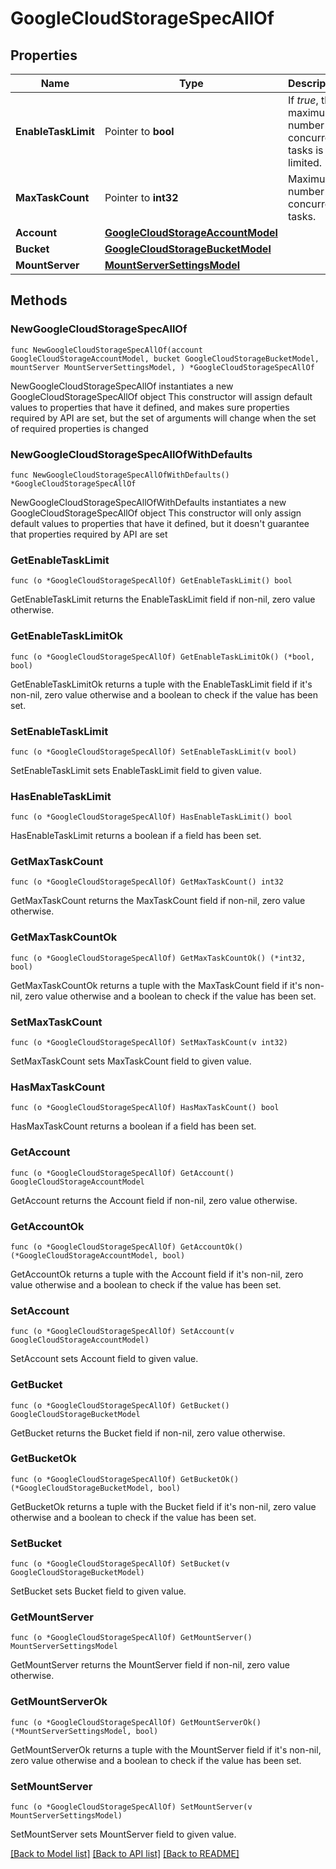 # GoogleCloudStorageSpecAllOf

## Properties

Name | Type | Description | Notes
------------ | ------------- | ------------- | -------------
**EnableTaskLimit** | Pointer to **bool** | If *true*, the maximum number of concurrent tasks is limited. | [optional] 
**MaxTaskCount** | Pointer to **int32** | Maximum number of concurrent tasks. | [optional] 
**Account** | [**GoogleCloudStorageAccountModel**](GoogleCloudStorageAccountModel.md) |  | 
**Bucket** | [**GoogleCloudStorageBucketModel**](GoogleCloudStorageBucketModel.md) |  | 
**MountServer** | [**MountServerSettingsModel**](MountServerSettingsModel.md) |  | 

## Methods

### NewGoogleCloudStorageSpecAllOf

`func NewGoogleCloudStorageSpecAllOf(account GoogleCloudStorageAccountModel, bucket GoogleCloudStorageBucketModel, mountServer MountServerSettingsModel, ) *GoogleCloudStorageSpecAllOf`

NewGoogleCloudStorageSpecAllOf instantiates a new GoogleCloudStorageSpecAllOf object
This constructor will assign default values to properties that have it defined,
and makes sure properties required by API are set, but the set of arguments
will change when the set of required properties is changed

### NewGoogleCloudStorageSpecAllOfWithDefaults

`func NewGoogleCloudStorageSpecAllOfWithDefaults() *GoogleCloudStorageSpecAllOf`

NewGoogleCloudStorageSpecAllOfWithDefaults instantiates a new GoogleCloudStorageSpecAllOf object
This constructor will only assign default values to properties that have it defined,
but it doesn't guarantee that properties required by API are set

### GetEnableTaskLimit

`func (o *GoogleCloudStorageSpecAllOf) GetEnableTaskLimit() bool`

GetEnableTaskLimit returns the EnableTaskLimit field if non-nil, zero value otherwise.

### GetEnableTaskLimitOk

`func (o *GoogleCloudStorageSpecAllOf) GetEnableTaskLimitOk() (*bool, bool)`

GetEnableTaskLimitOk returns a tuple with the EnableTaskLimit field if it's non-nil, zero value otherwise
and a boolean to check if the value has been set.

### SetEnableTaskLimit

`func (o *GoogleCloudStorageSpecAllOf) SetEnableTaskLimit(v bool)`

SetEnableTaskLimit sets EnableTaskLimit field to given value.

### HasEnableTaskLimit

`func (o *GoogleCloudStorageSpecAllOf) HasEnableTaskLimit() bool`

HasEnableTaskLimit returns a boolean if a field has been set.

### GetMaxTaskCount

`func (o *GoogleCloudStorageSpecAllOf) GetMaxTaskCount() int32`

GetMaxTaskCount returns the MaxTaskCount field if non-nil, zero value otherwise.

### GetMaxTaskCountOk

`func (o *GoogleCloudStorageSpecAllOf) GetMaxTaskCountOk() (*int32, bool)`

GetMaxTaskCountOk returns a tuple with the MaxTaskCount field if it's non-nil, zero value otherwise
and a boolean to check if the value has been set.

### SetMaxTaskCount

`func (o *GoogleCloudStorageSpecAllOf) SetMaxTaskCount(v int32)`

SetMaxTaskCount sets MaxTaskCount field to given value.

### HasMaxTaskCount

`func (o *GoogleCloudStorageSpecAllOf) HasMaxTaskCount() bool`

HasMaxTaskCount returns a boolean if a field has been set.

### GetAccount

`func (o *GoogleCloudStorageSpecAllOf) GetAccount() GoogleCloudStorageAccountModel`

GetAccount returns the Account field if non-nil, zero value otherwise.

### GetAccountOk

`func (o *GoogleCloudStorageSpecAllOf) GetAccountOk() (*GoogleCloudStorageAccountModel, bool)`

GetAccountOk returns a tuple with the Account field if it's non-nil, zero value otherwise
and a boolean to check if the value has been set.

### SetAccount

`func (o *GoogleCloudStorageSpecAllOf) SetAccount(v GoogleCloudStorageAccountModel)`

SetAccount sets Account field to given value.


### GetBucket

`func (o *GoogleCloudStorageSpecAllOf) GetBucket() GoogleCloudStorageBucketModel`

GetBucket returns the Bucket field if non-nil, zero value otherwise.

### GetBucketOk

`func (o *GoogleCloudStorageSpecAllOf) GetBucketOk() (*GoogleCloudStorageBucketModel, bool)`

GetBucketOk returns a tuple with the Bucket field if it's non-nil, zero value otherwise
and a boolean to check if the value has been set.

### SetBucket

`func (o *GoogleCloudStorageSpecAllOf) SetBucket(v GoogleCloudStorageBucketModel)`

SetBucket sets Bucket field to given value.


### GetMountServer

`func (o *GoogleCloudStorageSpecAllOf) GetMountServer() MountServerSettingsModel`

GetMountServer returns the MountServer field if non-nil, zero value otherwise.

### GetMountServerOk

`func (o *GoogleCloudStorageSpecAllOf) GetMountServerOk() (*MountServerSettingsModel, bool)`

GetMountServerOk returns a tuple with the MountServer field if it's non-nil, zero value otherwise
and a boolean to check if the value has been set.

### SetMountServer

`func (o *GoogleCloudStorageSpecAllOf) SetMountServer(v MountServerSettingsModel)`

SetMountServer sets MountServer field to given value.



[[Back to Model list]](../README.md#documentation-for-models) [[Back to API list]](../README.md#documentation-for-api-endpoints) [[Back to README]](../README.md)


